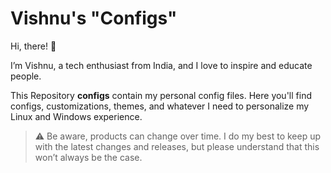 # Vishnu's "Configs"

Hi, there! 👋

I’m Vishnu, a tech enthusiast from India, and I love to inspire and educate people.

This Repository **configs** contain my personal config files. Here you'll find configs, customizations, themes, and whatever I need to personalize my Linux and Windows experience.

> :warning: Be aware, products can change over time. I do my best to keep up with the latest changes and releases, but please understand that this won’t always be the case.
